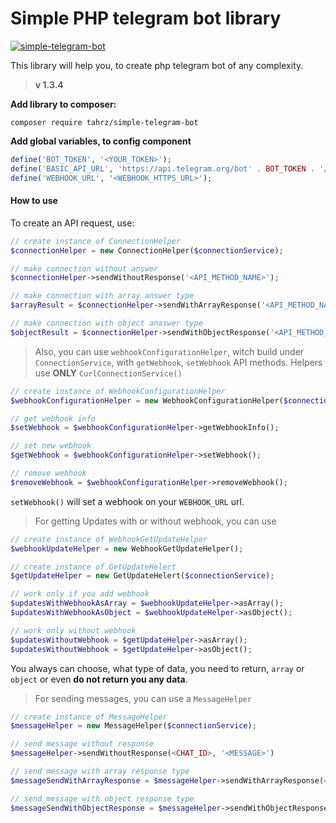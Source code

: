 # Simple PHP telegram bot library 

<a href="https://packagist.org/packages/tahrz/simple-telegram-bot">![simple-telegram-bot](https://img.shields.io/packagist/dt/tahrz/simple-telegram-bot.svg?style=for-the-badge)</a>

This library will help you, to create php telegram bot of any complexity. 
> **v 1.3.4**

**Add library to composer:**
```
composer require tahrz/simple-telegram-bot
```

**Add global variables, to config component**
```php
define('BOT_TOKEN', '<YOUR_TOKEN>');
define('BASIC_API_URL', 'https://api.telegram.org/bot' . BOT_TOKEN . '/');
define('WEBHOOK_URL', '<WEBHOOK_HTTPS_URL>');
```

#### How to use

To create an API request, use:
```php
// create instance of ConnectionHelper
$connectionHelper = new ConnectionHelper($connectionService);

// make connection without answer
$connectionHelper->sendWithoutResponse('<API_METHOD_NAME>');

// make connection with array answer type
$arrayResult = $connectionHelper->sendWithArrayResponse('<API_METHOD_NAME>'); 

// make connection with object anaswer type
$objectResult = $connectionHelper->sendWithObjectResponse('<API_METHOD_NAME>'); 
```

> Also, you can use `webhookConfigurationHelper`, witch build under `ConnectionService`,
> with `getWebhook`, `setWebhook` API methods. Helpers use **ONLY** `CurlConnectionService()`

```php
// create instance of WebhookConfigurationHelper
$webhookConfigurationHelper = new WebhookConfigurationHelper($connectionService);

// get webhook info
$setWebhook = $webhookConfigurationHelper->getWebhookInfo();

// set new webhook
$getWebhook = $webhookConfigurationHelper->setWebhook();

// remove webhook
$removeWebhook = $webhookConfigurationHelper->removeWebhook();
```
`setWebhook()` will set a webhook on your `WEBHOOK_URL` url.

> For getting Updates with or without webhook, you can use
```php
// create instance of WebhookGetUpdateHelper
$webhookUpdateHelper = new WebhookGetUpdateHelper();

// create instance of GetUpdateHelert
$getUpdateHelper = new GetUpdateHelert($connectionService);

// work only if you add webhook
$updatesWithWebhookAsArray = $webhookUpdateHelper->asArray();
$updatesWithWebhookAsObject = $webhookUpdateHelper->asObject();

// work only without webhook
$updatesWithoutWebhook = $getUpdateHelper->asArray();
$updatesWithoutWebhook = $getUpdateHelper->asObject();
```
You always can choose, what type of data, you need to return, `array` or `object` or even **do not return you any data**.

> For sending messages, you can use a `MessageHelper`
```php
// create instance of MessageHelper
$messageHelper = new MessageHelper($connectionService);

// send message without response
$messageHelper->sendWithoutResponse(<CHAT_ID>, '<MESSAGE>')

// send message with array response type
$messageSendWithArrayResponse = $messageHelper->sendWithArrayResponse(<CHAT_ID>, '<MESSAGE>')

// send message with object response type
$messageSendWithObjectResponse = $messageHelper->sendWithObjectResponse(<CHAT_ID>, '<MESSAGE>')